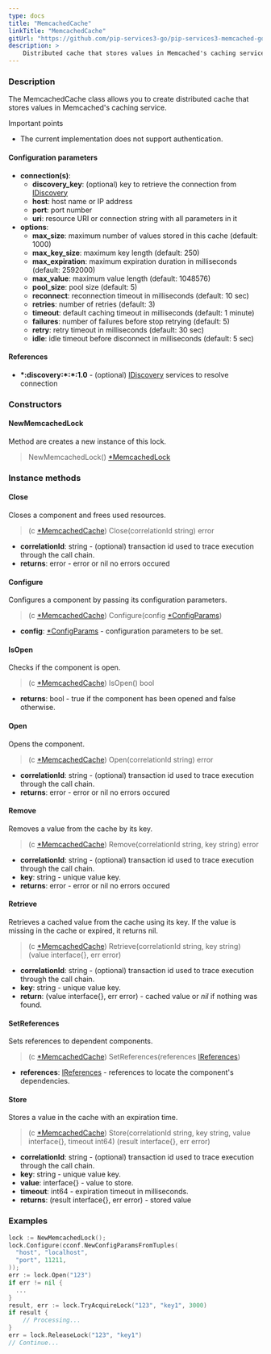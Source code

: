 ```yaml
---
type: docs
title: "MemcachedCache"
linkTitle: "MemcachedCache"
gitUrl: "https://github.com/pip-services3-go/pip-services3-memcached-go"
description: >
    Distributed cache that stores values in Memcached's caching service.
---
```


### Description
The MemcachedCache class allows you to create distributed cache that stores values in Memcached's caching service. 

Important points

- The current implementation does not support authentication.

#### Configuration parameters

- **connection(s)**:           
    - **discovery_key**: (optional) key to retrieve the connection from [IDiscovery](../../../components/connect/idiscovery)
    - **host**: host name or IP address
    - **port**: port number
    - **uri**: resource URI or connection string with all parameters in it
- **options**:
    - **max_size**: maximum number of values stored in this cache (default: 1000)        
    - **max_key_size**: maximum key length (default: 250)
    - **max_expiration**: maximum expiration duration in milliseconds (default: 2592000)
    - **max_value**: maximum value length (default: 1048576)
    - **pool_size**: pool size (default: 5)
    - **reconnect**: reconnection timeout in milliseconds (default: 10 sec)
    - **retries**: number of retries (default: 3)
    - **timeout**: default caching timeout in milliseconds (default: 1 minute)
    - **failures**: number of failures before stop retrying (default: 5)
    - **retry**: retry timeout in milliseconds (default: 30 sec)
    - **idle**: idle timeout before disconnect in milliseconds (default: 5 sec)


#### References

- **\*:discovery:\*:\*:1.0** - (optional) [IDiscovery](../../../components/connect/idiscovery) services to resolve connection

### Constructors

#### NewMemcachedLock
Method are creates a new instance of this lock.

> NewMemcachedLock() [*MemcachedLock]()

### Instance methods

#### Close
Closes a component and frees used resources.

> (c [*MemcachedCache]()) Close(correlationId string) error

- **correlationId**: string - (optional) transaction id used to trace execution through the call chain.
- **returns**: error - error or nil no errors occured

#### Configure
Configures a component by passing its configuration parameters.

> (c [*MemcachedCache]()) Configure(config [*ConfigParams](../../../commons/config/config_params))

- **config**: [*ConfigParams](../../../commons/config/config_params) - configuration parameters to be set.

#### IsOpen
Checks if the component is open.

> (c [*MemcachedCache]()) IsOpen() bool

- **returns**: bool - true if the component has been opened and false otherwise.


#### Open
Opens the component.
> (c [*MemcachedCache]()) Open(correlationId string) error

- **correlationId**: string - (optional) transaction id used to trace execution through the call chain.
- **returns**: error - error or nil no errors occured

#### Remove
Removes a value from the cache by its key.

> (c [*MemcachedCache]()) Remove(correlationId string, key string) error

- **correlationId**: string - (optional) transaction id used to trace execution through the call chain.
- **key**: string - unique value key.
- **returns**: error - error or nil no errors occured

#### Retrieve
Retrieves a cached value from the cache using its key.
If the value is missing in the cache or expired, it returns nil.

> (c [*MemcachedCache]()) Retrieve(correlationId string, key string) (value interface{}, err error)

- **correlationId**: string - (optional) transaction id used to trace execution through the call chain.
- **key**: string - unique value key.
- **return**: (value interface{}, err error) - cached value or *nil* if nothing was found.

#### SetReferences
Sets references to dependent components.

> (c [*MemcachedCache]()) SetReferences(references [IReferences](../../../commons/refer/ireferences))

- **references**: [IReferences](../../../commons/refer/ireferences) - references to locate the component's dependencies.

#### Store
Stores a value in the cache with an expiration time.

> (c [*MemcachedCache]()) Store(correlationId string, key string, value interface{}, timeout int64) (result interface{}, err error)

- **correlationId**: string - (optional) transaction id used to trace execution through the call chain.
- **key**: string - unique value key.
- **value**: interface{} - value to store.
- **timeout**: int64 - expiration timeout in milliseconds.
- **returns**: (result interface{}, err error) - stored value


### Examples

```go
lock := NewMemcachedLock();
lock.Configure(cconf.NewConfigParamsFromTuples(
  "host", "localhost",
  "port", 11211,
));
err := lock.Open("123")
if err != nil {
  ...
}
result, err := lock.TryAcquireLock("123", "key1", 3000)
if result {
	// Processing...
}
err = lock.ReleaseLock("123", "key1")
// Continue...

```
